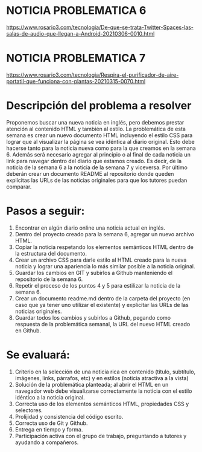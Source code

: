 # NOTICIA PROBLEMATICA 6
https://www.rosario3.com/tecnologia/De-que-se-trata-Twitter-Spaces-las-salas-de-audio-que-llegan-a-Android-20210306-0010.html

# NOTICIA PROBLEMATICA 7
https://www.rosario3.com/tecnologia/Respira-el-purificador-de-aire-portatil-que-funciona-con-plantas-20210315-0070.html

# Descripción del problema a resolver
Proponemos buscar una nueva noticia en inglés, pero debemos prestar atención al contenido HTML y también al estilo. La problemática de esta semana es crear un nuevo documento HTML incluyendo el estilo CSS para lograr que al visualizar la página se vea idéntica al diario original. Esto debe hacerse tanto para la noticia nueva como para la que creamos en la semana 6.
Además será necesario agregar al principio o al final de cada noticia un link para navegar dentro del diario que estamos creado. Es decir, de la noticia de la semana 6 a la noticia de la semana 7 y viceversa.
Por último deberán crear un documento README al repositorio donde queden explícitas las URLs de las noticias originales para que los tutores puedan comparar.


# Pasos a seguir:
1.	Encontrar en algún diario online una noticia actual en inglés.
2.	Dentro del proyecto creado para la semana 6, agregar un nuevo archivo HTML.
3.	Copiar la noticia respetando los elementos semánticos HTML dentro de la estructura del documento.
4.	Crear un archivo CSS para darle estilo al HTML creado para la nueva noticia y lograr una apariencia lo más similar posible a la noticia original.
5.	Guardar los cambios en GIT y subirlos a Github manteniendo el repositorio de la semana 6.
6.	Repetir el proceso de los puntos 4 y 5 para estilizar la noticia de la semana 6.
7.	Crear un documento readme.md dentro de la carpeta del proyecto (en caso que ya tener uno utilizar el existente) y explicitar las URLs de las noticias originales.
8.	Guardar todos los cambios y subirlos a Github, pegando como respuesta de la problemática semanal, la URL del nuevo HTML creado en Github.


# Se evaluará:
1.	Criterio en la selección de una noticia rica en contenido (título, subtítulo, imágenes, links, párrafos, etc) y en estilos (noticia atractiva a la vista)
2.	Solución de la problemática planteada; al abrir el HTML en un navegador web debe visualizarse correctamente la noticia con el estilo idéntico a la noticia original.
3.	Correcta uso de los elementos semánticos HTML, propiedades CSS y selectores.
4.	Prolijidad y consistencia del código escrito.
5.	Correcta uso de Git y Github.
6.	Entrega en tiempo y forma.
7.	Participación activa con el grupo de trabajo, preguntando a tutores y ayudando a compañeros.


